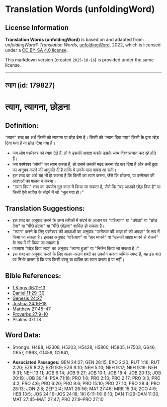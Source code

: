 # Translation Words (unfoldingWord)

## License Information

**Translation Words (unfoldingWord)** is based on and adapted from: _unfoldingWord® Translation Words_, [unfoldingWord](https://unfoldingword.org/utw), 2022, which is licensed under a [CC BY-SA 4.0 license](https://creativecommons.org/licenses/by-sa/4.0/legalcode.en).

This markdown version (created `2025-10-16`) is provided under the same license.



--------------------------------

## त्याग (id: 179827)

त्याग, त्यागना, छोड़ना
======================

Definition:
-----------

"त्याग" शब्द का अर्थ किसी को त्यागना या छोड़ देना है। किसी को "त्याग दिया गया" किसी के द्वारा छोड़ दिया गया है या छोड़ दिया गया है।

* जब लोग परमेश्वर को त्याग देते हैं, तो वे उसकी अवज्ञा करके उसके साथ विश्वासघात कर रहे होते हैं।
* जब परमेश्वर “लोगों” का त्याग करता है, तो उसने उनकी मदद करना बंद कर दिया है और उन्हें दुख का अनुभव करने की अनुमति दी है ताकि वे उनके पास वापस आ सकें।
* इस शब्द का अर्थ यह भी हो सकता है कि किसी का त्याग करना, जैसे कि छोड़ना, या परमेश्वर की आज्ञाओं का पालन न करना।
* "त्याग दिया" शब्द का उपयोग भूत काल में किया जा सकता है, जैसे कि "वह आपको छोड़ दिया है" या किसी ऐसे व्यक्ति के संदर्भ में जो "भूल गया हो।"

Translation Suggestions:
------------------------

* इस शब्द का अनुवाद करने के अन्य तरीकों में संदर्भ के आधार पर "परित्याग" या "उपेक्षा" या "छोड़ देना" या "पीछे हटना" या "पीछे छोड़ना" शामिल हो सकता है।
* "त्याग" करने के लिए परमेश्वर की आज्ञाओं का अनुवाद "परमेश्वर की आज्ञाओं की अवज्ञा" के रूप में किया जा सकता है। इसका अनुवाद “परित्याग” या “हार मानने” या “उसकी आज्ञा मानने से रोकने” के रूप में भी किया जा सकता है
* वाक्यांश "छोड़ दिया जाए" का अनुवाद "त्यागा हुआ" या "निर्जन किया जा सकता है।"
* इस शब्द का अनुवाद करने के लिए अलग\-अलग शब्दों का उपयोग करना अधिक स्पष्ट है, यह इस बात पर निर्भर करता है कि पाठ किसी वस्तु या व्यक्ति का त्याग करता है या नहीं।

Bible References:
-----------------

* [1 Kings 06:11–13](https://ref.ly/1Kgs0:0)
* [Daniel 11:29–30](https://ref.ly/Dan11:29-Dan11:30)
* [Genesis 24:27](https://ref.ly/Gen24:27)
* [Joshua 24:16–18](https://ref.ly/Josh24:16-Josh24:18)
* [Matthew 27:45–47](https://ref.ly/Matt27:45-Matt27:47)
* [Proverbs 27:9–10](https://ref.ly/Prov27:9-Prov27:10)
* Psalms 071:18

Word Data:
----------

* Strong’s: H488, H2308, H5203, H5428, H5800, H5805, H7503, G646, G657, G863, G1459, G2641,

* **Associated Passages:** GEN 24:27; GEN 28:15; EXO 2:20; RUT 1:16; RUT 2:20; EZR 8:22; EZR 9:9; EZR 9:10; NEH 5:10; NEH 9:17; NEH 9:19; NEH 9:31; NEH 13:11; JOB 6:14; JOB 9:27; JOB 10:1; JOB 18:4; JOB 20:13; JOB 20:19; JOB 39:14; PSA 71:18; PRO 1:8; PRO 2:13; PRO 2:17; PRO 3:3; PRO 4:2; PRO 4:6; PRO 6:20; PRO 9:6; PRO 15:10; PRO 27:10; PRO 28:4; PRO 28:13; JON 2:8; ZEP 2:4; MAT 26:56; MAT 27:46; MRK 15:34; 2CO 4:9; HEB 13:5; JOS 24:16–JOS 24:18; 1KI 6:11–1KI 6:13; DAN 11:29–DAN 11:30; MAT 27:45–MAT 27:47; PRO 27:9–PRO 27:10

